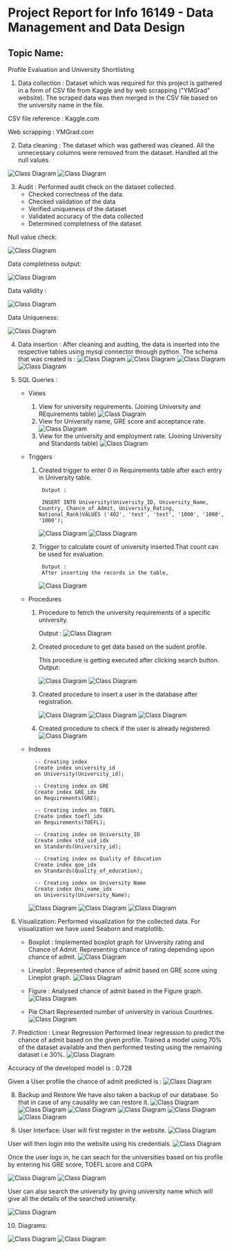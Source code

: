 # Project Report for Info 16149 - Data Management and Data Design


## Topic Name:  
Profile Evaluation and University Shortlisting
<br />

1) Data collection :
Dataset which was required for this project is gathered in a form of CSV file from Kaggle and by web scrapping ("YMGrad" website). The scraped data was then merged in the CSV file based on the university name in the file.


CSV file reference : Kaggle.com

Web scrapping : YMGrad.com



2) Data cleaning :
The dataset which was gathered was cleaned. All the unnecessary columns were removed from the dataset. Handled all the null values.

![Class Diagram](images/Data_Reduction-1.png)
![Class Diagram](images/Data_Reduction-2.png)


3) Audit :
Performed audit check on the dataset collected.
    - Checked correctness of the data.
    - Checked validation of the data
    - Verified uniqueness of the dataset
    - Validated accuracy of the data collected
    - Determined completness of the dataset

Null value check:

![Class Diagram](images/Audit_completeness-2.png)


Data completness output:

![Class Diagram](images/data_completness.png)

Data validity :

![Class Diagram](images/validity.png)

Data Uniqueness:

![Class Diagram](images/uniqueness.png.jpg)


4) Data insertion :
After cleaning and audting, the data is inserted into the respective tables using mysql connector through python. The schema that was created is :
![Class Diagram](images/University.png)
![Class Diagram](images/Standards.png)
![Class Diagram](images/requirements.png)
![Class Diagram](images/student_profile_table.png)



5) SQL Queries :
    - Views
        1. View for university requirements. (Joining University and REquirements table)
            ![Class Diagram](images/view1.png)
        2. View for University name, GRE score and acceptance rate.
            ![Class Diagram](images/view3.png)
        3. View for the university and employment rate. (Joining University and Standards table)
            ![Class Diagram](images/view2.png)


    - Triggers
        1. Created trigger to enter 0 in Requirements table after each entry in University table.

                Output : 

                INSERT INTO University(University_ID, University_Name, Country, Chance_of_Admit, University_Rating, National_Rank)VALUES ('402', 'test', 'test', '1000', '1000', '1000');

            ![Class Diagram](images/trigger1.png)
            ![Class Diagram](images/trigger2.png)
        
        2. Trigger to calculate count of university inserted.That count can be used for evaluation.

                Output : 
                After inserting the records in the table,
            ![Class Diagram](images/trigger3.png)





    - Procedures
        1. Procedure to fetrch the university requirements of a specific university.
            
            Output :
            ![Class Diagram](images/procedure1.png)

        2. Created procedure to get data based on the sudent profile.

            This procedure is getting executed after clicking search button.
            Output:    

            ![Class Diagram](images/submit3.jpg)
            ![Class Diagram](images/submit_button2.png)

        3.  Created procedure to insert a user in the database after registration.

            ![Class Diagram](images/reg1.png)
            ![Class Diagram](images/reg2.png)
            ![Class Diagram](images/reg3.png)

        4. Created procedure to check if the user is already registered:
            ![Class Diagram](images/reg4.png)
           

    - Indexes

            -- Creating index
            Create index university_id
            on University(University_id);

            -- Creating index on GRE
            Create index GRE_idx
            on Requirements(GRE);

            -- Creating index on TOEFL
            Create index toefl_idx
            on Requirements(TOEFL);

            -- Creating index on University_ID
            Create index std_uid_idx
            on Standards(University_id);

            -- Creating index on Quality of Education
            Create index qoe_idx
            on Standards(Quality_of_education);

            -- Creating index on University Name
            Create index Uni_name_idx
            on University(University_Name);

        ![Class Diagram](images/index1.png)
        ![Class Diagram](images/index2.png)
        ![Class Diagram](images/index3.png)


6) Visualization:
Performed visualization for the collected data. For visualization we have used Seaborn and matplotlib.

    - Boxplot :
    Implemented boxplot graph for University rating and Chance of Admit. Representing chance of rating depending upon chance of admit.
    ![Class Diagram](images/Visualization/Chance_of_Admit_on_the_basis_of_University_Rating.png)


    - Lineplot : 
    Represented chance of admit based on GRE score using Lineplot graph.
    ![Class Diagram](images/Visualization/diag1.png)


    - Figure : 
    Analysed chance of admit based in the Figure graph.
    ![Class Diagram](images/Visualization/diag2.png)

    - Pie Chart
    Represented number of university in various Countries.
    ![Class Diagram](images/Visualization/diag3.png)

7) Prediction : Linear Regression
Performed linear regression to predict the chance of admit based on the given profile. Trained a model using 70% of the dataset available and then performed testing using the remaining dataset i.e 30%.
![Class Diagram](images/Visualization/YPredict.png)

Accuracy of the developed model is : 0.728

Given a User profile the chance of admit predicted is :
![Class Diagram](images/Visualization/Prediction.png)


8) Backup and Restore
We have also taken a backup of our database. So that in case of any causality we can restore it.
![Class Diagram](images/Backup-1.png)
![Class Diagram](images/Backup-2.png)
![Class Diagram](images/Database_deleted.png)
![Class Diagram](images/restore-1.png)
![Class Diagram](images/restore-2.png)
![Class Diagram](images/db_restored.png)

9) User Interface:
User will first register in the website.
![Class Diagram](images/register.jpg)

User will then login into the website using his credentials.
![Class Diagram](images/login_page.jpg)

Once the user logs in, he can seach for the universities based on his profile by entering his GRE score, TOEFL score and CGPA 

![Class Diagram](images/search1.jpg)
![Class Diagram](images/search2.jpg)

User can also search the university by giving university name which will give all the details of the searched university.

![Class Diagram](images/serach3.jpg)


10) Diagrams:

![Class Diagram](images/diagram1.png)
![Class Diagram](images/diagram2.png)















